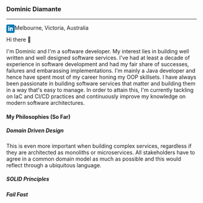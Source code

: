 ### Dominic Diamante
---
[<img align="left" alt="dpdiamante | LinkedIn" width="22px" src="./linkedin.png" />][linkedin] 

[linkedin]: https://www.linkedin.com/in/dominic-diamante-21798811/

Melbourne, Victoria, Australia


Hi there 👋 

I'm Dominic and I'm a software developer. My interest lies in building well written and well designed software services. I've had at least a decade of experience in software development and had my fair share of successes, failures and embarassing implementations. I'm mainly a Java developer and hence have spent most of my career honing my OOP skillsets. I have always been passionate in building software services that matter and building them in a way that's easy to manage. In order to attain this, I'm currently tackling on IaC and CI/CD practices and continuously improve my knowledge on modern software architectures.

#### My Philosophies (So Far)

##### Domain Driven Design
This is even more important when building complex services, regardless if they are architected as monoliths or microservices. All stakeholders have to agree in a common domain model as much as possible and this would reflect through a ubiquitous language.

##### SOLID Principles

##### Fail Fast


<!--
**dpdiamante/dpdiamante** is a ✨ _special_ ✨ repository because its `README.md` (this file) appears on your GitHub profile.

Here are some ideas to get you started:

- 🔭 I’m currently working on ...
- 🌱 I’m currently learning ...
- 👯 I’m looking to collaborate on ...
- 🤔 I’m looking for help with ...
- 💬 Ask me about ...
- 📫 How to reach me: ...
- 😄 Pronouns: ...
- ⚡ Fun fact: ...
-->
